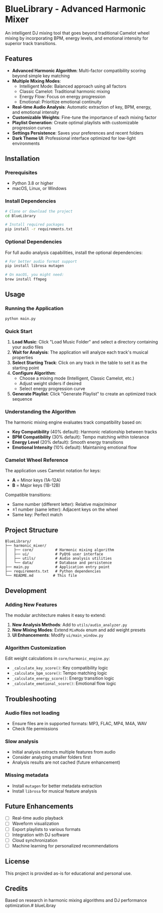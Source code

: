 # BlueLibrary - Advanced Harmonic Mixer

An intelligent DJ mixing tool that goes beyond traditional Camelot wheel mixing by incorporating BPM, energy levels, and emotional intensity for superior track transitions.

## Features

- **Advanced Harmonic Algorithm**: Multi-factor compatibility scoring beyond simple key matching
- **Multiple Mixing Modes**:
  - Intelligent Mode: Balanced approach using all factors
  - Classic Camelot: Traditional harmonic mixing
  - Energy Flow: Focus on energy progression
  - Emotional: Prioritize emotional continuity
- **Real-time Audio Analysis**: Automatic extraction of key, BPM, energy, and emotional intensity
- **Customizable Weights**: Fine-tune the importance of each mixing factor
- **Playlist Generation**: Create optimal playlists with customizable progression curves
- **Settings Persistence**: Saves your preferences and recent folders
- **Dark Theme UI**: Professional interface optimized for low-light environments

## Installation

### Prerequisites

- Python 3.8 or higher
- macOS, Linux, or Windows

### Install Dependencies

```bash
# Clone or download the project
cd BlueLibrary

# Install required packages
pip install -r requirements.txt
```

### Optional Dependencies

For full audio analysis capabilities, install the optional dependencies:

```bash
# For better audio format support
pip install librosa mutagen

# On macOS, you might need:
brew install ffmpeg
```

## Usage

### Running the Application

```bash
python main.py
```

### Quick Start

1. **Load Music**: Click "Load Music Folder" and select a directory containing your audio files
2. **Wait for Analysis**: The application will analyze each track's musical properties
3. **Select Starting Track**: Click on any track in the table to set it as the starting point
4. **Configure Algorithm**:
   - Choose a mixing mode (Intelligent, Classic Camelot, etc.)
   - Adjust weight sliders if desired
   - Select energy progression curve
5. **Generate Playlist**: Click "Generate Playlist" to create an optimized track sequence

### Understanding the Algorithm

The harmonic mixing engine evaluates track compatibility based on:

- **Key Compatibility** (40% default): Harmonic relationship between tracks
- **BPM Compatibility** (30% default): Tempo matching within tolerance
- **Energy Level** (20% default): Smooth energy transitions
- **Emotional Intensity** (10% default): Maintaining emotional flow

### Camelot Wheel Reference

The application uses Camelot notation for keys:
- **A** = Minor keys (1A-12A)
- **B** = Major keys (1B-12B)

Compatible transitions:
- Same number (different letter): Relative major/minor
- ±1 number (same letter): Adjacent keys on the wheel
- Same key: Perfect match

## Project Structure

```
BlueLibrary/
├── harmonic_mixer/
│   ├── core/          # Harmonic mixing algorithm
│   ├── ui/            # PyQt6 user interface
│   ├── utils/         # Audio analysis utilities
│   └── data/          # Database and persistence
├── main.py            # Application entry point
├── requirements.txt   # Python dependencies
└── README.md         # This file
```

## Development

### Adding New Features

The modular architecture makes it easy to extend:

1. **New Analysis Methods**: Add to `utils/audio_analyzer.py`
2. **New Mixing Modes**: Extend `MixMode` enum and add weight presets
3. **UI Enhancements**: Modify `ui/main_window.py`

### Algorithm Customization

Edit weight calculations in `core/harmonic_engine.py`:
- `_calculate_key_score()`: Key compatibility logic
- `_calculate_bpm_score()`: Tempo matching logic
- `_calculate_energy_score()`: Energy transition logic
- `_calculate_emotional_score()`: Emotional flow logic

## Troubleshooting

### Audio files not loading
- Ensure files are in supported formats: MP3, FLAC, MP4, M4A, WAV
- Check file permissions

### Slow analysis
- Initial analysis extracts multiple features from audio
- Consider analyzing smaller folders first
- Analysis results are not cached (future enhancement)

### Missing metadata
- Install `mutagen` for better metadata extraction
- Install `librosa` for musical feature analysis

## Future Enhancements

- [ ] Real-time audio playback
- [ ] Waveform visualization
- [ ] Export playlists to various formats
- [ ] Integration with DJ software
- [ ] Cloud synchronization
- [ ] Machine learning for personalized recommendations

## License

This project is provided as-is for educational and personal use.

## Credits

Based on research in harmonic mixing algorithms and DJ performance optimization.# blueLibray
